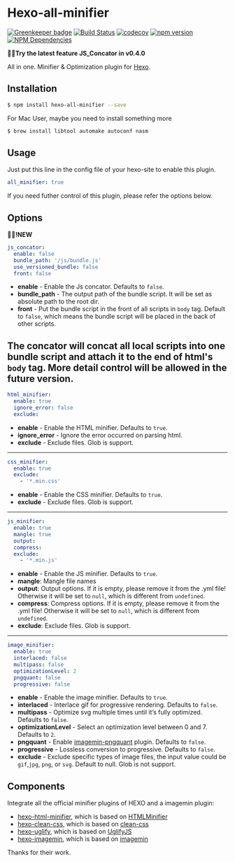 # Hexo-all-minifier

[![Greenkeeper badge](https://badges.greenkeeper.io/chenzhutian/hexo-all-minifier.svg)](https://greenkeeper.io/)
[![Build Status](https://travis-ci.org/chenzhutian/hexo-all-minifier.svg?branch=master)](https://travis-ci.org/chenzhutian/hexo-all-minifier)
[![codecov](https://codecov.io/gh/chenzhutian/hexo-all-minifier/branch/master/graph/badge.svg)](https://codecov.io/gh/chenzhutian/hexo-all-minifier)
[![npm version](https://badge.fury.io/js/hexo-all-minifier.svg)](https://badge.fury.io/js/hexo-all-minifier)
[![NPM Dependencies](https://david-dm.org/unhealthy/hexo-all-minifier.svg)](https://www.npmjs.com/package/hexo-all-minifier)

:star2::new:**Try the latest feature JS_Concator in v0.4.0**

All in one. Minifier & Optimization plugin for [Hexo](https://hexo.io).

## Installation
``` bash
$ npm install hexo-all-minifier --save
```
For Mac User, maybe you need to install something more
```bash
$ brew install libtool automake autoconf nasm
```
## Usage
Just put this line in the config file of your hexo-site to enable this plugin.
``` yaml
all_minifier: true
```
If you need futher control of this plugin, please refer the options below.

## Options
:star2::new:**!NEW**
``` yaml
js_concator:
  enable: false
  bundle_path: '/js/bundle.js'
  use_versioned_bundle: false
  front: false
```
- **enable** - Enable the Js concator. Defaults to `false`.
- **bundle_path** - The output path of the bundle script. It will be set as absolute path to the root dir.
- **front** - Put the bundle script in the front of all scripts in `body` tag. Default to `false`, which means the bundle script will be placed in the back of other scripts.

The concator will concat all local scripts into one bundle script and attach it to the end of html's `body` tag.
More detail control will be allowed in the future version.
----------

``` yaml
html_minifier:
  enable: true
  ignore_error: false
  exclude:
```
- **enable** - Enable the HTML minifier. Defaults to `true`.
- **ignore_error** - Ignore the error occurred on parsing html.
- **exclude** - Exclude files. Glob is support.

----------

``` yaml
css_minifier:
  enable: true
  exclude: 
    - '*.min.css'
```
- **enable** - Enable the CSS minifier. Defaults to `true`.
- **exclude** - Exclude files. Glob is support.

----------

``` yaml
js_minifier:
  enable: true
  mangle: true
  output:
  compress:
  exclude: 
    - '*.min.js'
```
- **enable** - Enable the JS minifier. Defaults to `true`.
- **mangle**: Mangle file names
- **output**: Output options. If it is empty, please remove it from the .yml file! Otherwise it will be set to `null`, which is different from `undefined`.
- **compress**: Compress options. If it is empty, please remove it from the .yml file! Otherwise it will be set to `null`, which is different from `undefined`.
- **exclude**: Exclude files. Glob is support.

----------

```yaml
image_minifier:
  enable: true
  interlaced: false
  multipass: false
  optimizationLevel: 2
  pngquant: false
  progressive: false
```
- **enable** - Enable the image minifier. Defaults to `true`.
- **interlaced** - Interlace gif for progressive rendering. Defaults to `false`.
- **multipass** - Optimize svg multiple times until it’s fully optimized. Defaults to `false`.
- **optimizationLevel** - Select an optimization level between 0 and 7. Defaults to `2`.
- **pngquant** - Enable [imagemin-pngquant](https://github.com/imagemin/imagemin-pngquant) plugin. Defaults to `false`.
- **progressive** - Lossless conversion to progressive. Defaults to `false`.
- **exclude** - Exclude specific types of image files, the input value could be `gif`,`jpg`, `png`, or `svg`. Default to null. Glob is not support. 


## Components
Integrate all the official minifier plugins of HEXO and a imagemin plugin:
- [hexo-html-minifier](https://github.com/hexojs/hexo-html-minifier), which is based on [HTMLMinifier](https://github.com/kangax/html-minifier)
- [hexo-clean-css](https://github.com/hexojs/hexo-clean-css), which is based on [clean-css](https://github.com/jakubpawlowicz/clean-css)
- [hexo-uglify](https://github.com/hexojs/hexo-uglify), which is based on [UglifyJS](http://lisperator.net/uglifyjs/)
- [hexo-imagemin](https://github.com/vseventer/hexo-imagemin), which is based on [imagemin](https://github.com/imagemin/imagemin)

Thanks for their work.
